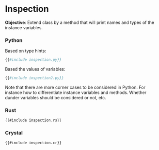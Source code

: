 # Inspection

**Objective**: Extend class by a method that will print names and types of the instance variables.

### Python

Based on type hints:

```python
{{#include inspection.py}}
```

Based the values of variables:

```python
{{#include inspection2.py}}
```

Note that there are more corner cases to be considered in Python. For instance how to differentiate instance variables and methods. Whether dunder variables should be considered or not, etc.  

### Rust

```rust
{{#include inspection.rs}}
```

### Crystal

```crystal
{{#include inspection.cr}}
```
